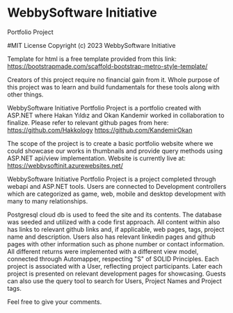 # WebbySoftware Initiative
Portfolio Project

#MIT License
Copyright (c) 2023 WebbySoftware Initiative

Template for html is a free template provided from this link:
https://bootstrapmade.com/scaffold-bootstrap-metro-style-template/

Creators of this project require no financial gain from it. Whole purpose of this project was to learn and build fundamentals for these tools along with other things.

WebbySoftware Initiative Portfolio Project is a portfolio created with ASP.NET where Hakan Yıldız and Okan Kandemir worked in collaboration to finalize. Please refer to relevant github pages from here:
https://github.com/Hakkology
https://github.com/KandemirOkan

The scope of the project is to create a basic portfolio website where we could showcase our works in thumbnails and provide query methods using ASP.NET api/view implementation.
Website is currently live at:
https://webbysoftinit.azurewebsites.net/ 

WebbySoftware Initiative Portfolio Project is a project completed through webapi and ASP.NET tools.
Users are connected to Development controllers which are categorized as game, web, mobile and desktop development with many to many relationships.

Postgresql cloud db is used to feed the site and its contents. The database was seeded and utilized with a code first approach. 
All content within also has links to relevant github links and, if applicable, web pages, tags, project name and description.
Users also has relevant linkedin pages and github pages with other information such as phone number or contact information.
All different returns were implemented with a different view model, connected through Automapper, respecting "S" of SOLID Principles.
Each project is associated with a User, reflecting project participants.
Later each project is presented on relevant development pages for showcasing. Guests can also use the query tool to search for Users, Project Names and Project tags.

Feel free to give your comments.

